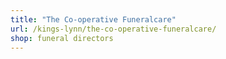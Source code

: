 ```yaml
---
title: "The Co-operative Funeralcare"
url: /kings-lynn/the-co-operative-funeralcare/
shop: funeral directors
---
```

